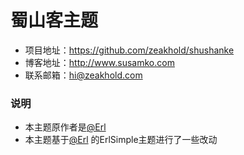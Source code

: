 #  蜀山客主题

* 项目地址：https://github.com/zeakhold/shushanke
* 博客地址：http://www.susamko.com
* 联系邮箱：hi@zeakhold.com

### 说明

* 本主题原作者是[@Erl](http://zhangshiyu.name/)
* 本主题基于[@Erl](http://zhangshiyu.name/) 的ErlSimple主题进行了一些改动

<p>
